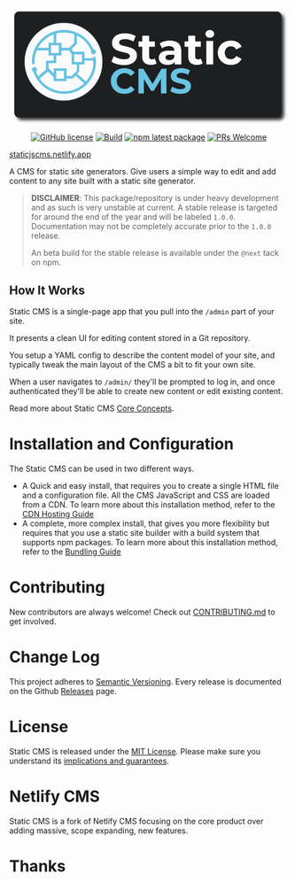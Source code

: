 <div align="center">
  <img src="static-cms-logo.png" width="500px" />

[![GitHub license](https://img.shields.io/badge/license-MIT-blue.svg)](https://github.com/StaticJsCMS/static-cms/blob/main/LICENSE)
[![Build](https://github.com/StaticJsCMS/static-cms/actions/workflows/build.yml/badge.svg)](https://github.com/StaticJsCMS/static-cms/actions/workflows/build.yml)
[![npm latest package](https://img.shields.io/npm/v/@staticcms/core/latest.svg)](https://www.npmjs.com/package/@staticcms/core)
[![PRs Welcome](https://img.shields.io/badge/PRs-welcome-brightgreen.svg)](https://github.com/StaticJsCMS/static-cms/blob/main/CONTRIBUTING.md)

</div>

[staticjscms.netlify.app](https://staticjscms.netlify.app/) 

A CMS for static site generators. Give users a simple way to edit
and add content to any site built with a static site generator.

> **DISCLAIMER**: This package/repository is under heavy development and as such is very unstable at current. A stable release is targeted for around the end of the year and will be labeled `1.0.0`. Documentation may not be completely accurate prior to the `1.0.0` release.
>
> An beta build for the stable release is available under the `@next` tack on npm.

## How It Works

Static CMS is a single-page app that you pull into the `/admin` part of your site.

It presents a clean UI for editing content stored in a Git repository.

You setup a YAML config to describe the content model of your site, and typically
tweak the main layout of the CMS a bit to fit your own site.

When a user navigates to `/admin/` they'll be prompted to log in, and once authenticated
they'll be able to create new content or edit existing content.

Read more about Static CMS [Core Concepts](https://staticjscms.netlify.app/docs/intro/).

# Installation and Configuration

The Static CMS can be used in two different ways.

* A Quick and easy install, that requires you to create a single HTML file and a configuration file. All the CMS JavaScript and CSS are loaded from a CDN.
  To learn more about this installation method, refer to the [CDN Hosting Guide](https://staticjscms.netlify.app/docs/add-to-your-site-cdn/)
* A complete, more complex install, that gives you more flexibility but requires that you use a static site builder with a build system that supports npm packages.
  To learn more about this installation method, refer to the [Bundling Guide](https://staticjscms.netlify.app/docs/add-to-your-site-bundling/)

# Contributing

New contributors are always welcome! Check out [CONTRIBUTING.md](https://github.com/StaticJsCMS/static-cms/blob/main/CONTRIBUTING.md) to get involved.

# Change Log

This project adheres to [Semantic Versioning](http://semver.org/).
Every release is documented on the Github [Releases](https://github.com/StaticJsCMS/static-cms/releases) page.

# License

Static CMS is released under the [MIT License](LICENSE).
Please make sure you understand its [implications and guarantees](https://writing.kemitchell.com/2016/09/21/MIT-License-Line-by-Line.html).

# Netlify CMS

Static CMS is a fork of Netlify CMS focusing on the core product over adding massive, scope expanding, new features.

# Thanks
